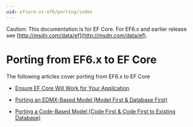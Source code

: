 ```yaml
---
uid: efcore-vs-ef6/porting/index
---
```

Caution: This documentation is for EF Core. For EF6.x and earlier release see [http://msdn.com/data/ef](http://msdn.com/data/ef).

# Porting from EF6.x to EF Core

The following articles cover porting from EF6.x to EF Core

* [Ensure EF Core Will Work for Your Application](ensure-requirements.md)

* [Porting an EDMX-Based Model (Model First & Database First)](port-edmx.md)

* [Porting a Code-Based Model (Code First & Code First to Existing Database)](port-code.md)
